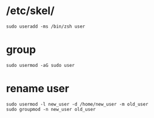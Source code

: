 # /etc/skel/
```
sudo useradd -ms /bin/zsh user
```

# group
```
sudo usermod -aG sudo user
```

# rename user
```
sudo usermod -l new_user -d /home/new_user -m old_user
sudo groupmod -n new_user old_user
```